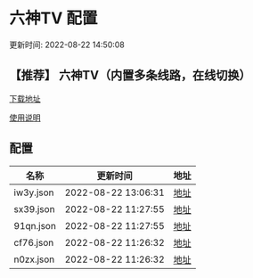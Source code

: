 # 六神TV 配置

更新时间: 2022-08-22 14:50:08

## 【推荐】 六神TV（内置多条线路，在线切换）

[下载地址](https://gitea.com/y36369999/9/raw/branch/9/1/六神TV.apk)

[使用说明](https://gitea.com/y36369999/9/raw/branch/9/README.md)

## 配置


|   名称  | 更新时间  |地址  |
|  ----  | ----  |----  |
|  iw3y.json | 2022-08-22 13:06:31 |[地址](https://box.okeybox.top/tv/iw3y.json) |
|  sx39.json | 2022-08-22 11:27:55 |[地址](https://box.okeybox.top/tv/sx39.json) |
|  91qn.json | 2022-08-22 11:27:55 |[地址](https://box.okeybox.top/tv/91qn.json) |
|  cf76.json | 2022-08-22 11:26:32 |[地址](https://box.okeybox.top/tv/cf76.json) |
|  n0zx.json | 2022-08-22 11:26:32 |[地址](https://box.okeybox.top/tv/n0zx.json) |

